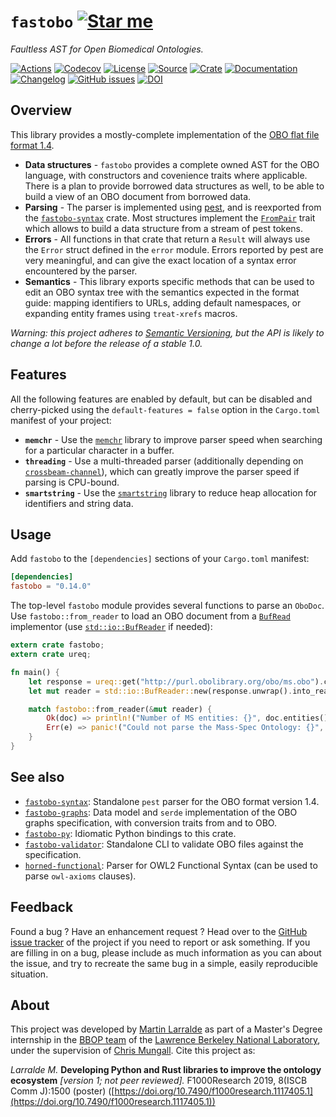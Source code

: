 # `fastobo` [![Star me](https://img.shields.io/github/stars/fastobo/fastobo.svg?style=social&label=Star&maxAge=3600)](https://github.com/fastobo/fastobo/stargazers)

*Faultless AST for Open Biomedical Ontologies.*

[![Actions](https://img.shields.io/github/workflow/status/fastobo/fastobo/Test?style=flat-square&maxAge=600)](https://github.com/fastobo/fastobo/actions)
[![Codecov](https://img.shields.io/codecov/c/gh/fastobo/fastobo/master.svg?style=flat-square&maxAge=600)](https://codecov.io/gh/fastobo/fastobo)
[![License](https://img.shields.io/badge/license-MIT-blue.svg?style=flat-square&maxAge=2678400)](https://choosealicense.com/licenses/mit/)
[![Source](https://img.shields.io/badge/source-GitHub-303030.svg?maxAge=2678400&style=flat-square)](https://github.com/fastobo/fastobo)
[![Crate](https://img.shields.io/crates/v/fastobo.svg?maxAge=600&style=flat-square)](https://crates.io/crates/fastobo)
[![Documentation](https://img.shields.io/badge/docs.rs-latest-4d76ae.svg?maxAge=2678400&style=flat-square)](https://docs.rs/fastobo)
[![Changelog](https://img.shields.io/badge/keep%20a-changelog-8A0707.svg?maxAge=2678400&style=flat-square)](https://github.com/fastobo/fastobo/blob/master/CHANGELOG.md)
[![GitHub issues](https://img.shields.io/github/issues/fastobo/fastobo.svg?style=flat-square)](https://github.com/fastobo/fastobo/issues)
[![DOI](https://img.shields.io/badge/doi-10.7490%2Ff1000research.1117405.1-brightgreen?style=flat-square&maxAge=31536000)](https://f1000research.com/posters/8-1500)


## Overview

This library provides a mostly-complete implementation of the
[OBO flat file format 1.4](http://owlcollab.github.io/oboformat/doc/obo-syntax.html).

* **Data structures** - `fastobo` provides a complete owned AST for the
  OBO language, with constructors and covenience traits where applicable.
  There is a plan to provide borrowed data structures as well, to be able
  to build a view of an OBO document from borrowed data.
* **Parsing** - The parser is implemented using [pest](http://pest.rs/),
  and is reexported from the [`fastobo-syntax`](https://crates.io/crates/fastobo-syntax)
  crate. Most structures implement the [`FromPair`](./parser/trait.FromPair.html)
  trait which allows to build a data structure from a stream of pest tokens.
* **Errors** - All functions in that crate that return a `Result` will
  always use the `Error` struct defined in the `error` module. Errors
  reported by pest are very meaningful, and can give the exact location
  of a syntax error encountered by the parser.
* **Semantics** - This library exports specific methods that can be used
  to edit an OBO syntax tree with the semantics expected in the format
  guide: mapping identifiers to URLs, adding default namespaces, or
  expanding entity frames using `treat-xrefs` macros.

*Warning: this project adheres to [Semantic Versioning](http://semver.org/spec/v2.0.0.html),
but the API is likely to change a lot before the release of a stable 1.0.*


## Features

All the following features are enabled by default, but can be disabled and
cherry-picked using the `default-features = false` option in the `Cargo.toml`
manifest of your project:

* **`memchr`** - Use the [`memchr`](https://docs.rs/memchr/) library to improve
  parser speed when searching for a particular character in a buffer.
* **`threading`** - Use a multi-threaded parser (additionally depending on
  [`crossbeam-channel`](https://docs.rs/crossbeam-channel)), which can greatly
  improve the parser speed if parsing is CPU-bound.
* **`smartstring`** - Use the [`smartstring`](https://docs.rs/smartstring)
  library to reduce heap allocation for identifiers and string data.

## Usage

Add `fastobo` to the `[dependencies]` sections of your `Cargo.toml` manifest:
```toml
[dependencies]
fastobo = "0.14.0"
```

The top-level `fastobo` module provides several functions to parse an `OboDoc`.
Use `fastobo::from_reader` to load an OBO document from a
[`BufRead`](https://doc.rust-lang.org/std/io/trait.BufRead.html) implementor
(use [`std::io::BufReader`](https://doc.rust-lang.org/std/io/struct.BufReader.html)
if needed):

```rust
extern crate fastobo;
extern crate ureq;

fn main() {
    let response = ureq::get("http://purl.obolibrary.org/obo/ms.obo").call();
    let mut reader = std::io::BufReader::new(response.unwrap().into_reader());

    match fastobo::from_reader(&mut reader) {
        Ok(doc) => println!("Number of MS entities: {}", doc.entities().len()),
        Err(e) => panic!("Could not parse the Mass-Spec Ontology: {}", e),
    }
}
```


## See also

* [`fastobo-syntax`](https://crates.io/crates/fastobo-syntax): Standalone `pest` parser
  for the OBO format version 1.4.
* [`fastobo-graphs`](https://crates.io/crates/fastobo-graphs): Data model and `serde`
  implementation of the OBO graphs specification, with conversion traits from and to OBO.
* [`fastobo-py`](https://pypi.org/project/fastobo/): Idiomatic Python bindings to
  this crate.
* [`fastobo-validator`](https://crates.io/crates/fastobo-validator): Standalone CLI
  to validate OBO files against the specification.
* [`horned-functional`](https://crates.io/crates/horned-functional): Parser for
  OWL2 Functional Syntax (can be used to parse `owl-axioms` clauses).


## Feedback

Found a bug ? Have an enhancement request ? Head over to the
[GitHub issue tracker](https://github.com/fastobo/fastobo/issues) of the project if
you need to report or ask something. If you are filling in on a bug, please include as much
information as you can about the issue, and try to recreate the same bug in a simple, easily
reproducible situation.


## About

This project was developed by [Martin Larralde](https://github.com/althonos)
as part of a Master's Degree internship in the [BBOP team](http://berkeleybop.org/) of the
[Lawrence Berkeley National Laboratory](https://www.lbl.gov/), under the supervision of
[Chris Mungall](http://biosciences.lbl.gov/profiles/chris-mungall/). Cite this project as:

*Larralde M.* **Developing Python and Rust libraries to improve the ontology ecosystem**
*\[version 1; not peer reviewed\].* F1000Research 2019, 8(ISCB Comm J):1500 (poster)
([https://doi.org/10.7490/f1000research.1117405.1](https://doi.org/10.7490/f1000research.1117405.1))
